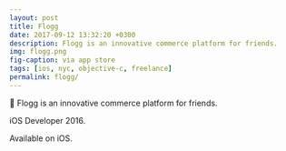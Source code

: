 ```yaml
---
layout: post
title: Flogg
date: 2017-09-12 13:32:20 +0300
description: Flogg is an innovative commerce platform for friends.
img: flogg.png
fig-caption: via app store
tags: [ios, nyc, objective-c, freelance]
permalink: flogg/
---
```


🔖 Flogg is an innovative commerce platform for friends.

iOS Developer 2016.

Available on iOS.